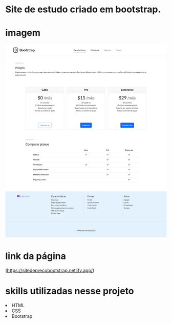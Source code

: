 # Site de estudo criado em bootstrap.

# imagem
![Página de preços](./img/site%20bootstrap.png)
# link da página
(https://sitedeprecobootstrap.netlify.app/)

# skills utilizadas nesse projeto
<li>HTML</li>
<li>CSS</li>
<li>Bootstrap</li>
